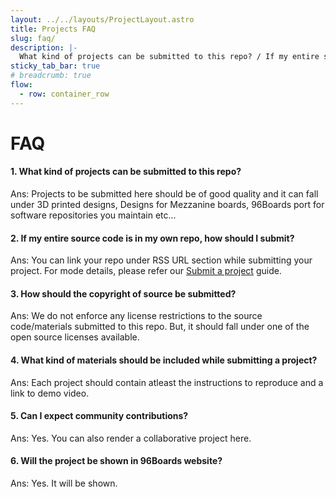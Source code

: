 ```yaml
---
layout: ../../layouts/ProjectLayout.astro
title: Projects FAQ
slug: faq/
description: |-
  What kind of projects can be submitted to this repo? / If my entire source code is in my own repo, how should I submit? / How should the copyright of source be submitted? / What kind of materials should be included while submitting a project? / Can I expect community contributions? / Will the project be shown in 96Boards website?
sticky_tab_bar: true
# breadcrumb: true
flow:
  - row: container_row
---
```


# FAQ

#### 1. What kind of projects can be submitted to this repo?

Ans: Projects to be submitted here should be of good quality and it can fall under 3D printed designs,
Designs for Mezzanine boards, 96Boards port for software repositories you maintain etc...

#### 2. If my entire source code is in my own repo, how should I submit?

Ans: You can link your repo under RSS URL section while submitting your project. For mode details, please
refer our [Submit a project](/projects/submit/) guide.

#### 3. How should the copyright of source be submitted?

Ans: We do not enforce any license restrictions to the source code/materials submitted to this repo.
But, it should fall under one of the open source licenses available.

#### 4. What kind of materials should be included while submitting a project?

Ans: Each project should contain atleast the instructions to reproduce and a link to demo video.

#### 5. Can I expect community contributions?

Ans: Yes. You can also render a collaborative project here.

#### 6. Will the project be shown in 96Boards website?

Ans: Yes. It will be shown.
